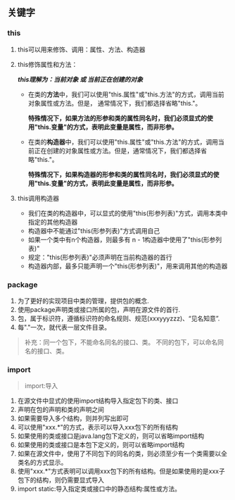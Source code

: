 ## 关键字

### this

1. this可以用来修饰、调用：属性、方法、构造器

2. this修饰属性和方法：

   ***this理解为：当前对象 或 当前正在创建的对象***

   - 在类的**方法**中，我们可以使用"this.属性"或"this.方法"的方式，调用当前对象属性或方法。但是， 通常情况下，我们都选择省略"this."。

     **特殊情况下，如果方法的形参和类的属性同名时，我们必须显式的使用"this.变量"的方式，表明此变量是属性，而非形参。**

   - 在类的**构造器**中，我们可以使用"this.属性"或"this.方法"的方式，调用当前正在创建的对象属性或方法。但是，通常情况下，我们都选择省略"this."。

     **特殊情况下，如果构造器的形参和类的属性同名时，我们必须显式的使用"this.变量"的方式，表明此变量是属性，而非形参。**

3. this调用构造器
    *  我们在类的构造器中，可以显式的使用"this(形参列表)"方式，调用本类中指定的其他构造器
    *   构造器中不能通过"this(形参列表)"方式调用自己
    *   如果一个类中有n个构造器，则最多有 n - 1构造器中使用了"this(形参列表)"
    *   规定："this(形参列表)"必须声明在当前构造器的首行
    *   构造器内部，最多只能声明一个"this(形参列表)"，用来调用其他的构造器



### package

1. 为了更好的实现项目中类的管理，提供包的概念.
2. 使用package声明类或接口所属的包，声明在源文件的首行.
3. 包，属于标识符，遵循标识符的命名规则、规范(xxxyyyzzz)、“见名知意”.
4. 每"."一次，就代表一层文件目录。

>补充：同一个包下，不能命名同名的接口、类。
不同的包下，可以命名同名的接口、类。



### import
>import:导入

1.  在源文件中显式的使用import结构导入指定包下的类、接口
2.  声明在包的声明和类的声明之间
3.  如果需要导入多个结构，则并列写出即可
4.  可以使用"xxx.*"的方式，表示可以导入xxx包下的所有结构
5.  如果使用的类或接口是java.lang包下定义的，则可以省略import结构
6.  如果使用的类或接口是本包下定义的，则可以省略import结构
7.  如果在源文件中，使用了不同包下的同名的类，则必须至少有一个类需要以全类名的方式显示。
8.  使用"xxx.*"方式表明可以调用xxx包下的所有结构。但是如果使用的是xxx子包下的结构，则仍需要显式导入
9.  import static:导入指定类或接口中的静态结构:属性或方法。 

